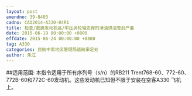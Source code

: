 ```yaml
---
layout: post
amendno: 39-8403
cadno: CAD2014-A330-04R1
title: 检查/更换发动机高/中压涡轮轴支撑的滑油供油管封严套
date: 2015-06-19 00:00:00 +0800
effdate: 2015-06-24 00:00:00 +0800
tag: A330
categories: 民航中南地区管理局适航审定处
author: 朱江
---
```


##适用范围:
本指令适用于所有序列号（s/n）的RB211 Trent768-60、772-60、772B-60和772C-60发动机。这些发动机已知但不限于安装在空客A330 飞机上。

